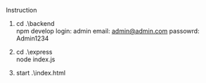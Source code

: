Instruction

1.  cd .\backend\
    npm develop
    login: admin
    email: admin@admin.com
    passowrd: Admin1234
2.  cd .\express\
    node index.js

3. start .\index.html
